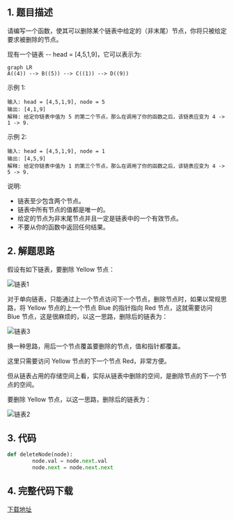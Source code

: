 ## 1. 题目描述

请编写一个函数，使其可以删除某个链表中给定的（非末尾）节点，你将只被给定要求被删除的节点。

现有一个链表 -- head = [4,5,1,9]，它可以表示为:

```mermaid
graph LR
A((4)) --> B((5)) --> C((1)) --> D((9))
```

示例 1:

```
输入: head = [4,5,1,9], node = 5
输出: [4,1,9]
解释: 给定你链表中值为 5 的第二个节点，那么在调用了你的函数之后，该链表应变为 4 -> 1 -> 9.
```


示例 2:

```
输入: head = [4,5,1,9], node = 1
输出: [4,5,9]
解释: 给定你链表中值为 1 的第三个节点，那么在调用了你的函数之后，该链表应变为 4 -> 5 -> 9.
```


说明:

-   链表至少包含两个节点。
-   链表中所有节点的值都是唯一的。
-   给定的节点为非末尾节点并且一定是链表中的一个有效节点。
-   不要从你的函数中返回任何结果。

## 2. 解题思路

假设有如下链表，要删除 Yellow 节点：

![链表1](https://i.loli.net/2020/06/03/tAd87fDeVniKcoJ.png)

对于单向链表，只能通过上一个节点访问下一个节点，删除节点时，如果以常规思路，将 Yellow 节点的上一个节点 Blue 的指针指向 Red 节点，这就需要访问 Blue 节点，这是很麻烦的，以这一思路，删除后的链表为：

![链表3](https://i.loli.net/2020/06/03/LEevQPgnzMKTsth.png)

换一种思路，用后一个节点覆盖要删除的节点，值和指针都覆盖。

这里只需要访问 Yellow 节点的下一个节点 Red，非常方便。

但从链表占用的存储空间上看，实际从链表中删除的空间，是删除节点的下一个节点的空间。

要删除 Yellow 节点，以这一思路，删除后的链表为：

![链表2](https://i.loli.net/2020/06/03/OjuUKMphxzILGF2.png)

## 3. 代码

```python
def deleteNode(node):
        node.val = node.next.val
        node.next = node.next.next
```

## 4. 完整代码下载

[下载地址](https://holsey.github.io/algorithm-cradle/LeetCode/237.删除链表中的节点/237.删除链表中的节点.py)

